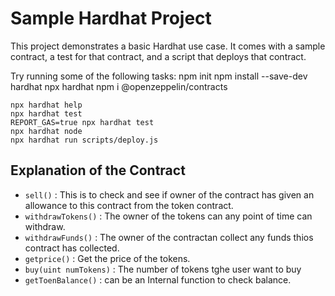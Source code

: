 # Sample Hardhat Project

This project demonstrates a basic Hardhat use case. It comes with a sample contract, a test for that contract, and a script that deploys that contract.

Try running some of the following tasks:
npm init
npm install --save-dev hardhat
npx hardhat
npm i @openzeppelin/contracts
```shell
npx hardhat help
npx hardhat test
REPORT_GAS=true npx hardhat test
npx hardhat node
npx hardhat run scripts/deploy.js
```

## Explanation of the Contract
- `sell()` : This is to check and see if owner of the contract has given an allowance to this contract from the token contract.
- `withdrawTokens()` : The owner of the tokens can any point of time can withdraw.
- `withdrawFunds()` : The owner of the contractan collect any funds thios contract has collected.
- `getprice()` : Get the price of the tokens.
- `buy(uint numTokens)` : The number of tokens tghe user want to buy
- `getToenBalance()` :  can be an Internal function to check balance.